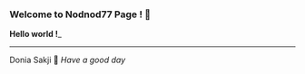 ### Welcome to Nodnod77 Page ! 🚪

__Hello world !___



------------------------------------------------
Donia Sakji 
🍎 *Have a good day*
